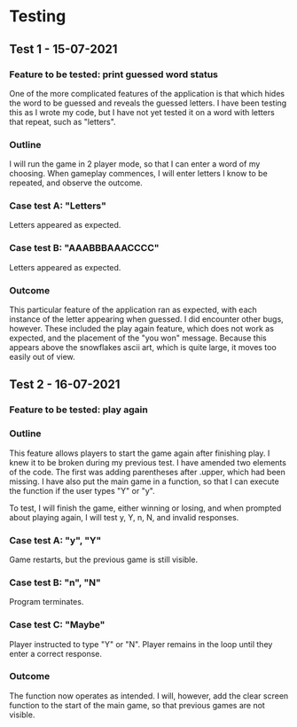 # Testing

## Test 1 - 15-07-2021

### Feature to be tested: print guessed word status
One of the more complicated features of the application is that which hides the word to be guessed and reveals the guessed letters. I have been testing this as I wrote my code, but I have not yet tested it on a word with letters that repeat, such as "letters".

### Outline
I will run the game in 2 player mode, so that I can enter a word of my choosing. When gameplay commences, I will enter letters I know to be repeated, and observe the outcome.

### Case test A: "Letters"
Letters appeared as expected.

### Case test B: "AAABBBAAACCCC"
Letters appeared as expected.

### Outcome
This particular feature of the application ran as expected, with each instance of the letter appearing when guessed. I did encounter other bugs, however. These included the play again feature, which does not work as expected, and the placement of the "you won" message. Because this appears above the snowflakes ascii art, which is quite large, it moves too easily out of view.

## Test 2 - 16-07-2021

### Feature to be tested: play again

### Outline
This feature allows players to start the game again after finishing play. I knew it to be broken during my previous test. I have amended two elements of the code. The first was adding parentheses after .upper, which had been missing. I have also put the main game in a function, so that I can execute the function if the user types "Y" or "y". 

To test, I will finish the game, either winning or losing, and when prompted about playing again, I will test y, Y, n, N, and invalid responses.

### Case test A: "y", "Y"
Game restarts, but the previous game is still visible.

### Case test B: "n", "N"
Program terminates.

### Case test C: "Maybe"
Player instructed to type "Y" or "N". Player remains in the loop until they enter a correct response.

### Outcome
The function now operates as intended. I will, however, add the clear screen function to the start of the main game, so that previous games are not visible.